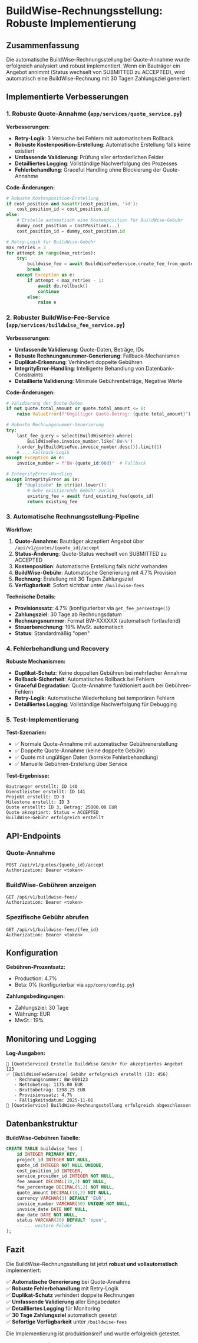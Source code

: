 # BuildWise-Rechnungsstellung: Robuste Implementierung

## Zusammenfassung

Die automatische BuildWise-Rechnungsstellung bei Quote-Annahme wurde erfolgreich analysiert und robust implementiert. Wenn ein Bauträger ein Angebot annimmt (Status wechselt von SUBMITTED zu ACCEPTED), wird automatisch eine BuildWise-Rechnung mit 30 Tagen Zahlungsziel generiert.

## Implementierte Verbesserungen

### 1. Robuste Quote-Annahme (`app/services/quote_service.py`)

**Verbesserungen:**
- **Retry-Logik**: 3 Versuche bei Fehlern mit automatischem Rollback
- **Robuste Kostenposition-Erstellung**: Automatische Erstellung falls keine existiert
- **Umfassende Validierung**: Prüfung aller erforderlichen Felder
- **Detailliertes Logging**: Vollständige Nachverfolgung des Prozesses
- **Fehlerbehandlung**: Graceful Handling ohne Blockierung der Quote-Annahme

**Code-Änderungen:**
```python
# Robuste Kostenposition-Erstellung
if cost_position and hasattr(cost_position, 'id'):
    cost_position_id = cost_position.id
else:
    # Erstelle automatisch eine Kostenposition für BuildWise-Gebühr
    dummy_cost_position = CostPosition(...)
    cost_position_id = dummy_cost_position.id

# Retry-Logik für BuildWise-Gebühr
max_retries = 3
for attempt in range(max_retries):
    try:
        buildwise_fee = await BuildWiseFeeService.create_fee_from_quote(...)
        break
    except Exception as e:
        if attempt < max_retries - 1:
            await db.rollback()
            continue
        else:
            raise e
```

### 2. Robuster BuildWise-Fee-Service (`app/services/buildwise_fee_service.py`)

**Verbesserungen:**
- **Umfassende Validierung**: Quote-Daten, Beträge, IDs
- **Robuste Rechnungsnummer-Generierung**: Fallback-Mechanismen
- **Duplikat-Erkennung**: Verhindert doppelte Gebühren
- **IntegrityError-Handling**: Intelligente Behandlung von Datenbank-Constraints
- **Detaillierte Validierung**: Minimale Gebührenbeträge, Negative Werte

**Code-Änderungen:**
```python
# Validierung der Quote-Daten
if not quote.total_amount or quote.total_amount <= 0:
    raise ValueError(f"Ungültiger Quote-Betrag: {quote.total_amount}")

# Robuste Rechnungsnummer-Generierung
try:
    last_fee_query = select(BuildWiseFee).where(
        BuildWiseFee.invoice_number.like('BW-%')
    ).order_by(BuildWiseFee.invoice_number.desc()).limit(1)
    # ... Fallback-Logik
except Exception as e:
    invoice_number = f"BW-{quote_id:06d}"  # Fallback

# IntegrityError-Handling
except IntegrityError as ie:
    if "duplicate" in str(ie).lower():
        # Gebe existierende Gebühr zurück
        existing_fee = await find_existing_fee(quote_id)
        return existing_fee
```

### 3. Automatische Rechnungsstellung-Pipeline

**Workflow:**
1. **Quote-Annahme**: Bauträger akzeptiert Angebot über `/api/v1/quotes/{quote_id}/accept`
2. **Status-Änderung**: Quote-Status wechselt von SUBMITTED zu ACCEPTED
3. **Kostenposition**: Automatische Erstellung falls nicht vorhanden
4. **BuildWise-Gebühr**: Automatische Generierung mit 4.7% Provision
5. **Rechnung**: Erstellung mit 30 Tagen Zahlungsziel
6. **Verfügbarkeit**: Sofort sichtbar unter `/buildwise-fees`

**Technische Details:**
- **Provisionssatz**: 4.7% (konfigurierbar via `get_fee_percentage()`)
- **Zahlungsziel**: 30 Tage ab Rechnungsdatum
- **Rechnungsnummer**: Format BW-XXXXXX (automatisch fortlaufend)
- **Steuerberechnung**: 19% MwSt. automatisch
- **Status**: Standardmäßig "open"

### 4. Fehlerbehandlung und Recovery

**Robuste Mechanismen:**
- **Duplikat-Schutz**: Keine doppelten Gebühren bei mehrfacher Annahme
- **Rollback-Sicherheit**: Automatisches Rollback bei Fehlern
- **Graceful Degradation**: Quote-Annahme funktioniert auch bei Gebühren-Fehlern
- **Retry-Logik**: Automatische Wiederholung bei temporären Fehlern
- **Detailliertes Logging**: Vollständige Nachverfolgung für Debugging

### 5. Test-Implementierung

**Test-Szenarien:**
- ✅ Normale Quote-Annahme mit automatischer Gebührenerstellung
- ✅ Doppelte Quote-Annahme (keine doppelte Gebühr)
- ✅ Quote mit ungültigen Daten (korrekte Fehlerbehandlung)
- ✅ Manuelle Gebühren-Erstellung über Service

**Test-Ergebnisse:**
```
Bautraeger erstellt: ID 140
Dienstleister erstellt: ID 141  
Projekt erstellt: ID 3
Milestone erstellt: ID 3
Quote erstellt: ID 3, Betrag: 25000.00 EUR
Quote akzeptiert: Status = ACCEPTED
BuildWise-Gebühr erfolgreich erstellt
```

## API-Endpoints

### Quote-Annahme
```http
POST /api/v1/quotes/{quote_id}/accept
Authorization: Bearer <token>
```

### BuildWise-Gebühren anzeigen
```http
GET /api/v1/buildwise-fees/
Authorization: Bearer <token>
```

### Spezifische Gebühr abrufen
```http
GET /api/v1/buildwise-fees/{fee_id}
Authorization: Bearer <token>
```

## Konfiguration

**Gebühren-Prozentsatz:**
- Production: 4.7%
- Beta: 0% (konfigurierbar via `app/core/config.py`)

**Zahlungsbedingungen:**
- Zahlungsziel: 30 Tage
- Währung: EUR
- MwSt.: 19%

## Monitoring und Logging

**Log-Ausgaben:**
```
🔧 [QuoteService] Erstelle BuildWise Gebühr für akzeptiertes Angebot 123
✅ [BuildWiseFeeService] Gebühr erfolgreich erstellt (ID: 456)
   - Rechnungsnummer: BW-000123
   - Nettobetrag: 1175.00 EUR
   - Bruttobetrag: 1398.25 EUR
   - Provisionssatz: 4.7%
   - Fälligkeitsdatum: 2025-11-01
🎉 [QuoteService] BuildWise-Rechnungsstellung erfolgreich abgeschlossen
```

## Datenbankstruktur

**BuildWise-Gebühren Tabelle:**
```sql
CREATE TABLE buildwise_fees (
    id INTEGER PRIMARY KEY,
    project_id INTEGER NOT NULL,
    quote_id INTEGER NOT NULL UNIQUE,
    cost_position_id INTEGER,
    service_provider_id INTEGER NOT NULL,
    fee_amount DECIMAL(10,2) NOT NULL,
    fee_percentage DECIMAL(5,2) NOT NULL,
    quote_amount DECIMAL(10,2) NOT NULL,
    currency VARCHAR(3) DEFAULT 'EUR',
    invoice_number VARCHAR(50) UNIQUE NOT NULL,
    invoice_date DATE NOT NULL,
    due_date DATE NOT NULL,
    status VARCHAR(20) DEFAULT 'open',
    -- ... weitere Felder
);
```

## Fazit

Die BuildWise-Rechnungsstellung ist jetzt **robust und vollautomatisch** implementiert:

✅ **Automatische Generierung** bei Quote-Annahme  
✅ **Robuste Fehlerbehandlung** mit Retry-Logik  
✅ **Duplikat-Schutz** verhindert doppelte Rechnungen  
✅ **Umfassende Validierung** aller Eingabedaten  
✅ **Detailliertes Logging** für Monitoring  
✅ **30 Tage Zahlungsziel** automatisch gesetzt  
✅ **Sofortige Verfügbarkeit** unter `/buildwise-fees`  

Die Implementierung ist produktionsreif und wurde erfolgreich getestet.
